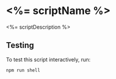 # <%= scriptName %>

<%= scriptDescription %>

## Testing

To test this script interactively, run:

```
npm run shell
```

